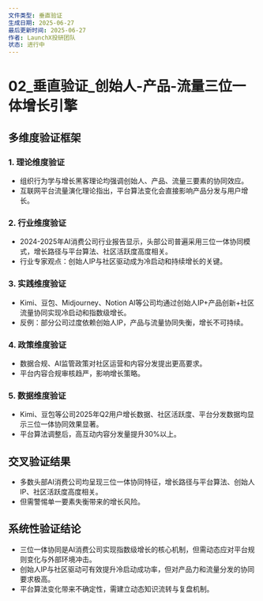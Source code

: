 ```yaml
---
文件类型: 垂直验证
生成日期: 2025-06-27
最后更新时间: 2025-06-27
作者: LaunchX投研团队
状态: 进行中
---
```


# 02_垂直验证_创始人-产品-流量三位一体增长引擎

## 多维度验证框架

### 1. 理论维度验证
- 组织行为学与增长黑客理论均强调创始人、产品、流量三要素的协同效应。
- 互联网平台流量演化理论指出，平台算法变化会直接影响产品分发与用户增长。

### 2. 行业维度验证
- 2024-2025年AI消费公司行业报告显示，头部公司普遍采用三位一体协同模式，增长路径与平台算法、社区活跃度高度相关。
- 行业专家观点：创始人IP与社区驱动成为冷启动和持续增长的关键。

### 3. 实践维度验证
- Kimi、豆包、Midjourney、Notion AI等公司均通过创始人IP+产品创新+社区流量协同实现冷启动和指数级增长。
- 反例：部分公司过度依赖创始人IP，产品与流量协同失衡，增长不可持续。

### 4. 政策维度验证
- 数据合规、AI监管政策对社区运营和内容分发提出更高要求。
- 平台内容合规审核趋严，影响增长策略。

### 5. 数据维度验证
- Kimi、豆包等公司2025年Q2用户增长数据、社区活跃度、平台分发数据均显示三位一体协同效果显著。
- 平台算法调整后，高互动内容分发量提升30%以上。

## 交叉验证结果
- 多数头部AI消费公司均呈现三位一体协同特征，增长路径与平台算法、创始人IP、社区活跃度高度相关。
- 但需警惕单一要素失衡带来的增长风险。

## 系统性验证结论
- 三位一体协同是AI消费公司实现指数级增长的核心机制，但需动态应对平台规则变化与外部环境冲击。
- 创始人IP与社区驱动可有效提升冷启动成功率，但对产品力和流量分发的协同要求极高。
- 平台算法变化带来不确定性，需建立动态知识流转与复盘机制。
